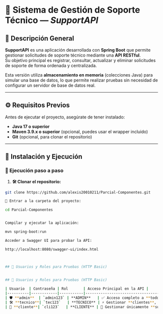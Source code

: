 # 🧰 Sistema de Gestión de Soporte Técnico — *SupportAPI*

## 📖 Descripción General

**SupportAPI** es una aplicación desarrollada con **Spring Boot** que permite gestionar solicitudes de soporte técnico mediante una **API RESTful**.  
Su objetivo principal es registrar, consultar, actualizar y eliminar solicitudes de soporte de forma ordenada y centralizada.

Esta versión utiliza **almacenamiento en memoria** (colecciones Java) para simular una base de datos, lo que permite realizar pruebas sin necesidad de configurar un servidor de base de datos real.

---

## ⚙️ Requisitos Previos

Antes de ejecutar el proyecto, asegúrate de tener instalado:

- **Java 17 o superior**  
- **Maven 3.9.x o superior** (opcional, puedes usar el wrapper incluido)  
- **Git** (opcional, para clonar el repositorio)

---

## 🚀 Instalación y Ejecución



### 🚀 Ejecución paso a paso

1. **🛠 Clonar el repositorio:**

```bash
git clone https://github.com/alexis20010211/Parcial-Componentes.git

📂 Entrar a la carpeta del proyecto:

cd Parcial-Componentes


Compilar y ejecutar la aplicación:

mvn spring-boot:run

Acceder a Swagger UI para probar la API:

http://localhost:8080/swagger-ui/index.html



## 👤 Usuarios y Roles para Pruebas (HTTP Basic)

                                      
## 👤 Usuarios y Roles para Pruebas (HTTP Basic)

| Usuario  | Contraseña | Rol       | Acceso Principal en la API |
|----------|------------|-----------|----------------------------------------------------------------------|
| 🛡️ **admin**  | `admin123` | **ADMIN**   | ✅ Acceso completo a **todos los endpoints**|
| 🛠️ **tecnico**| `tec123`   | **TECNICO** | ⚡ Gestionar **clientes**, **solicitudes** y **estados de solicitudes** |
| 👤 **cliente**| `cli123`   | **CLIENTE** | 📄 Gestionar únicamente **sus solicitudes**|
